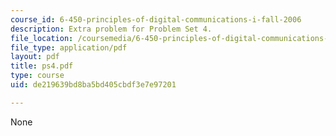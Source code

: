 ```yaml
---
course_id: 6-450-principles-of-digital-communications-i-fall-2006
description: Extra problem for Problem Set 4.
file_location: /coursemedia/6-450-principles-of-digital-communications-i-fall-2006/de219639bd8ba5bd405cbdf3e7e97201_ps4.pdf
file_type: application/pdf
layout: pdf
title: ps4.pdf
type: course
uid: de219639bd8ba5bd405cbdf3e7e97201

---
```

None